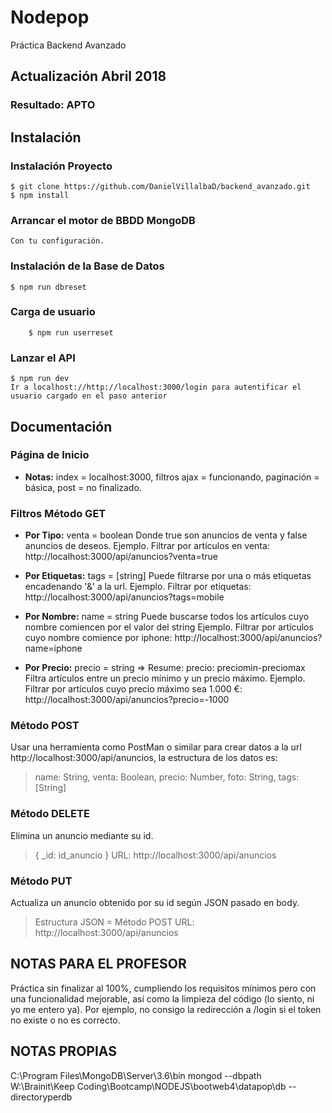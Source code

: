 
# Nodepop
Práctica Backend Avanzado
## Actualización Abril 2018
### Resultado: APTO
## Instalación
### Instalación Proyecto
	$ git clone https://github.com/DanielVillalbaD/backend_avanzado.git
	$ npm install

### Arrancar el motor de BBDD MongoDB
	Con tu configuración.
	
### Instalación de la Base de Datos
	$ npm run dbreset

### Carga de usuario
        $ npm run userreset

### Lanzar el API
	$ npm run dev
	Ir a localhost://http://localhost:3000/login para autentificar el usuario cargado en el paso anterior

## Documentación

### Página de Inicio
- **Notas:** index = localhost:3000, filtros ajax = funcionando, paginación = básica, post = no finalizado.


### Filtros Método GET
- **Por Tipo:** venta = boolean
			Donde true son anuncios de venta y false anuncios de deseos.
			Ejemplo. Filtrar por artículos en venta:
			http://localhost:3000/api/anuncios?venta=true
			
- **Por Etiquetas:** tags = [string]
			Puede filtrarse por una o más etiquetas encadenando '&' a la url.
			Ejemplo. Filtrar por etiquetas:
			http://localhost:3000/api/anuncios?tags=mobile

- **Por Nombre:** name = string
			Puede buscarse todos los artículos cuyo nombre comiencen por el valor del string
			Ejemplo. Filtrar por artículos cuyo nombre comience por iphone:
			http://localhost:3000/api/anuncios?name=iphone

- **Por Precio:** precio = string => Resume: precio: preciomin-preciomax
			Filtra artículos entre un precio mínimo y un precio máximo.
			Ejemplo. Filtrar por artículos cuyo precio máximo sea 1.000 €:
			http://localhost:3000/api/anuncios?precio=-1000

### Método POST
Usar una herramienta como PostMan o similar para crear datos a la url http://localhost:3000/api/anuncios, la estructura de los datos es:
 > name: String,
 > venta: Boolean,
 > precio: Number,
 > foto: String,
 > tags: [String]

### Método DELETE
Elimina un anuncio mediante su id.	
> { _id: id_anuncio }
> URL: http://localhost:3000/api/anuncios
### Método PUT
Actualiza un anuncio obtenido por su id según JSON pasado en body.	
> Estructura JSON = Método POST
> URL: http://localhost:3000/api/anuncios

## NOTAS PARA EL PROFESOR
Práctica sin finalizar al 100%, cumpliendo los requisitos mínimos pero con una funcionalidad mejorable, así como la limpieza del código (lo siento, ni yo me entero ya).
Por ejemplo, no consigo la redirección a /login si el token no existe o no es correcto.

## NOTAS PROPIAS
C:\Program Files\MongoDB\Server\3.6\bin
mongod --dbpath W:\Brainit\Keep Coding\Bootcamp\NODEJS\bootweb4\datapop\db --directoryperdb
